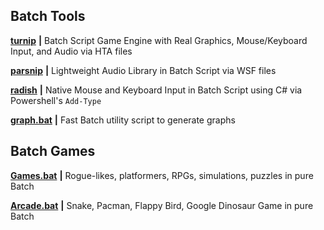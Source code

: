 
<b><h2>Batch Tools</h2></b>

[**turnip**](https://github.com/thelowsunoverthemoon/turnip) **|** Batch Script Game Engine with Real Graphics, Mouse/Keyboard Input, and Audio via HTA files

[**parsnip**](https://github.com/thelowsunoverthemoon/parsnip) **|** Lightweight Audio Library in Batch Script via WSF files

[**radish**](https://github.com/thelowsunoverthemoon/radish) **|** Native Mouse and Keyboard Input in Batch Script using C# via Powershell's ```Add-Type```

[**graph.bat**](https://github.com/thelowsunoverthemoon/graph.bat) **|** Fast Batch utility script to generate graphs

<b><h2>Batch Games</h2></b>

[**Games.bat**](https://github.com/thelowsunoverthemoon/Games.bat) **|** Rogue-likes, platformers, RPGs, simulations, puzzles in pure Batch

[**Arcade.bat**](https://github.com/thelowsunoverthemoon/Arcade.bat) **|** Snake, Pacman, Flappy Bird, Google Dinosaur Game in pure Batch




